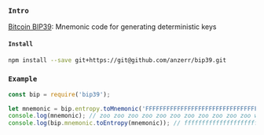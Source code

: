 
### `Intro`
[Bitcoin BIP39](https://github.com/bitcoin/bips/blob/master/bip-0039.mediawiki): Mnemonic code for generating deterministic keys

#### `Install`
``` bash
npm install --save git+https://git@github.com/anzerr/bip39.git
```

### `Example`
``` javascript
const bip = require('bip39');

let mnemonic = bip.entropy.toMnemonic('FFFFFFFFFFFFFFFFFFFFFFFFFFFFFFFF').join(' ');
console.log(mnemonic); // zoo zoo zoo zoo zoo zoo zoo zoo zoo zoo zoo wrong
console.log(bip.mnemonic.toEntropy(mnemonic)); // ffffffffffffffffffffffffffffffff
```